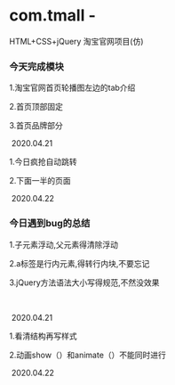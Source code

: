 # com.tmall  -
HTML+CSS+jQuery 淘宝官网项目(仿)





### 今天完成模块

1.淘宝官网首页轮播图左边的tab介绍

2.首页顶部固定

3.首页品牌部分



​																																		2020.04.21



1.今日疯抢自动跳转

2.下面一半的页面



​																																		2020.04.22



### 今日遇到bug的总结

1.子元素浮动,父元素得清除浮动

2.a标签是行内元素,得转行内块,不要忘记

3.jQuery方法语法大小写得规范,不然没效果

​																									 

​																																		2020.04.21



1.看清结构再写样式

2.动画show（）和animate（）不能同时进行



​																																		2020.04.22







